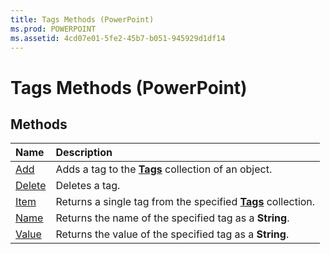 ```yaml
---
title: Tags Methods (PowerPoint)
ms.prod: POWERPOINT
ms.assetid: 4cd07e01-5fe2-45b7-b051-945929d1df14
---
```



# Tags Methods (PowerPoint)

## Methods



|**Name**|**Description**|
|:-----|:-----|
|[Add](tags-add-method-powerpoint.md)|Adds a tag to the  **[Tags](tags-object-powerpoint.md)** collection of an object.|
|[Delete](tags-delete-method-powerpoint.md)|Deletes a tag.|
|[Item](tags-item-method-powerpoint.md)|Returns a single tag from the specified  **[Tags](tags-object-powerpoint.md)** collection.|
|[Name](tags-name-method-powerpoint.md)|Returns the name of the specified tag as a  **String**.|
|[Value](tags-value-method-powerpoint.md)|Returns the value of the specified tag as a  **String**.|

